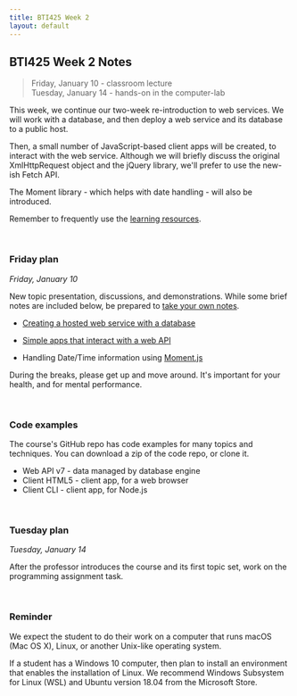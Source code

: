 ```yaml
---
title: BTI425 Week 2
layout: default
---
```


## BTI425 Week 2 Notes

> Friday, January 10 - classroom lecture  
> Tuesday, January 14 - hands-on in the computer-lab 

This week, we continue our two-week re-introduction to web services. We will work with a database, and then deploy a web service and its database to a public host. 

Then, a small number of JavaScript-based client apps will be created, to interact with the web service. Although we will briefly discuss the original XmlHttpRequest object and the jQuery library, we'll prefer to use the new-ish Fetch API. 

The Moment library - which helps with date handling - will also be introduced. 

Remember to frequently use the [learning resources](/resources).

<br>

### Friday plan

*Friday, January 10* 

New topic presentation, discussions, and demonstrations. While some brief notes are included below, be prepared to [take your own notes](/standards#taking-notes-in-class-and-before-class-as-you-prepare). 

* [Creating a hosted web service with a database](/notes/web-api-v2)

* [Simple apps that interact with a web API](/notes/web-api-client-apps) 

* Handling Date/Time information using [Moment.js](moment)

During the breaks, please get up and move around. It's important for your health, and for mental performance. 

<br>

### Code examples

The course's GitHub repo has code examples for many topics and techniques. You can download a zip of the code repo, or clone it. 
* Web API v7 - data managed by database engine
* Client HTML5 - client app, for a web browser 
* Client CLI - client app, for Node.js

<br>

### Tuesday plan

*Tuesday, January 14*

After the professor introduces the course and its first topic set, work on the programming assignment task. 

<br>

### Reminder

We expect the student to do their work on a computer that runs macOS (Mac OS X), Linux, or another Unix-like operating system. 

If a student has a Windows 10 computer, then plan to install an environment that enables the installation of Linux. We recommend Windows Subsystem for Linux (WSL) and Ubuntu version 18.04 from the Microsoft Store.

<br>

